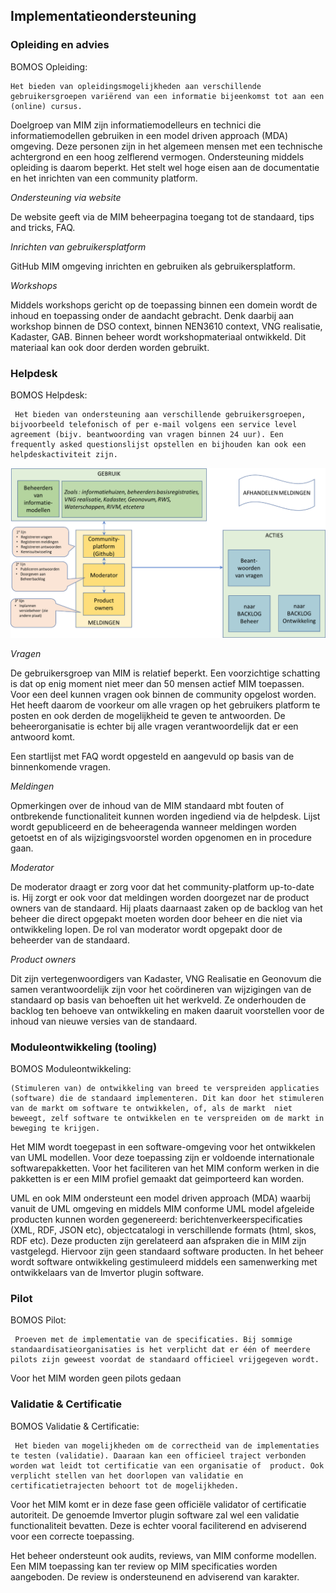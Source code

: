 ##	Implementatieondersteuning


###	Opleiding en advies

<div class='note'>
    BOMOS Opleiding: 
    
    Het bieden van opleidingsmogelijkheden aan verschillende gebruikersgroepen variërend van een informatie bijeenkomst tot aan een (online) cursus.
</div>


Doelgroep van MIM zijn informatiemodelleurs en technici die informatiemodellen gebruiken in een model driven approach (MDA) omgeving. Deze personen zijn in het algemeen mensen met een technische achtergrond en een hoog zelflerend vermogen. Ondersteuning middels opleiding is daarom beperkt. Het stelt wel hoge eisen aan de documentatie en het inrichten van een community platform.

*Ondersteuning via website* 

De website geeft via de MIM beheerpagina toegang tot de standaard, tips and tricks, FAQ.

*Inrichten van gebruikersplatform*

GitHub MIM omgeving inrichten en gebruiken als gebruikersplatform.

*Workshops*

Middels workshops gericht op de toepassing binnen een domein wordt de inhoud en toepassing onder de aandacht gebracht. Denk daarbij aan workshop binnen de DSO context, binnen NEN3610 context, VNG realisatie, Kadaster, GAB.
Binnen beheer wordt workshopmateriaal ontwikkeld. Dit materiaal kan ook door derden worden gebruikt.

### Helpdesk

<div class='note'>
    BOMOS Helpdesk: 
    
     Het bieden van ondersteuning aan verschillende gebruikersgroepen, bijvoorbeeld telefonisch of per e-mail volgens een service level agreement (bijv. beantwoording van vragen binnen 24 uur). Een frequently asked questionslijst opstellen en bijhouden kan ook een helpdeskactiviteit zijn.
</div>

![Helpdesk](media/helpdesk.png)

*Vragen*

De gebruikersgroep van MIM is relatief beperkt. Een voorzichtige schatting is dat op enig moment niet meer dan 50 mensen actief MIM toepassen. Voor een deel kunnen vragen ook binnen de community opgelost worden. Het heeft daarom de voorkeur om alle vragen op het gebruikers platform te posten en ook derden de mogelijkheid te geven te antwoorden. De beheerorganisatie is echter bij alle vragen verantwoordelijk dat er een antwoord komt.

Een startlijst met FAQ wordt opgesteld en aangevuld op basis van de binnenkomende vragen.

*Meldingen*

Opmerkingen over de inhoud van de MIM standaard mbt fouten of ontbrekende functionaliteit kunnen worden ingediend via de helpdesk. Lijst wordt gepubliceerd en de beheeragenda wanneer meldingen worden getoetst en of als wijzigingsvoorstel worden opgenomen en in procedure gaan.

*Moderator*

De moderator draagt er zorg voor dat het community-platform up-to-date is. Hij zorgt er ook voor dat meldingen worden doorgezet nar de product owners van de standaard. Hij plaats daarnaast zaken op de backlog van het beheer die direct opgepakt moeten worden door beheer en die niet via ontwikkeling lopen.
De rol van moderator wordt opgepakt door de beheerder van de standaard.

*Product owners*

Dit zijn vertegenwoordigers van Kadaster, VNG Realisatie en Geonovum die samen verantwoordelijk zijn voor het coördineren van wijzigingen van de standaard op basis van behoeften uit het werkveld.  Ze onderhouden de backlog ten behoeve van ontwikkeling en maken daaruit voorstellen voor de inhoud van nieuwe versies van de standaard.

### Moduleontwikkeling (tooling) 

<div class='note'>
    BOMOS Moduleontwikkeling: 
    
    (Stimuleren van) de ontwikkeling van breed te verspreiden applicaties (software) die de standaard implementeren. Dit kan door het stimuleren van de markt om software te ontwikkelen, of, als de markt  niet beweegt, zelf software te ontwikkelen en te verspreiden om de markt in beweging te krijgen.
</div>

Het MIM wordt toegepast in een software-omgeving voor het ontwikkelen van UML modellen. Voor deze toepassing zijn er voldoende internationale softwarepakketten. Voor het faciliteren van het MIM conform werken in die pakketten is er een MIM profiel gemaakt dat geimporteerd kan worden. 

UML en ook MIM ondersteunt een model driven approach (MDA) waarbij vanuit de UML omgeving en middels MIM conforme UML model afgeleide producten kunnen worden gegenereerd: berichtenverkeerspecificaties (XML, RDF, JSON etc), objectcatalogi in verschillende formats (html, skos, RDF etc). Deze producten zijn gerelateerd aan afspraken die in MIM zijn vastgelegd. Hiervoor zijn geen standaard software producten. In het beheer wordt software ontwikkeling gestimuleerd middels een samenwerking met ontwikkelaars van de Imvertor plugin software.

###	Pilot

<div class='note'>
    BOMOS Pilot: 
    
     Proeven met de implementatie van de specificaties. Bij sommige standaardisatieorganisaties is het verplicht dat er één of meerdere pilots zijn geweest voordat de standaard officieel vrijgegeven wordt.
</div>

Voor het MIM worden geen pilots gedaan


### Validatie & Certificatie

<div class='note'>
    BOMOS Validatie & Certificatie: 
    
     Het bieden van mogelijkheden om de correctheid van de implementaties te testen (validatie). Daaraan kan een officieel traject verbonden worden wat leidt tot certificatie van een organisatie of  product. Ook verplicht stellen van het doorlopen van validatie en certificatietrajecten behoort tot de mogelijkheden.
</div>

Voor het MIM komt er in deze fase geen officiële validator of certificatie autoriteit. De genoemde Imvertor plugin software zal wel een validatie functionaliteit bevatten. Deze is echter vooral faciliterend en adviserend voor een correcte toepassing.

Het beheer ondersteunt ook audits, reviews, van MIM conforme modellen. Een MIM toepassing kan ter review op MIM specificaties worden aangeboden. De review is ondersteunend en adviserend van karakter.


 

